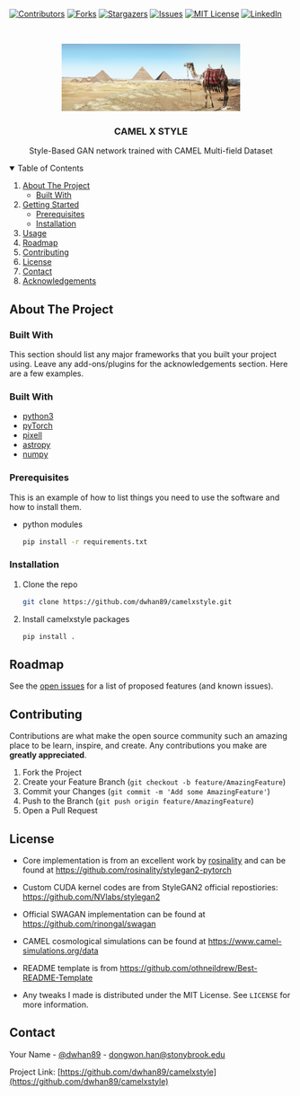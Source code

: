 <!--
*** Thanks for checking out the Best-README-Template. If you have a suggestion
*** that would make this better, please fork the repo and create a pull request
*** or simply open an issue with the tag "enhancement".
*** Thanks again! Now go create something AMAZING! :D
-->



<!-- PROJECT SHIELDS -->
<!--
*** I'm using markdown "reference style" links for readability.
*** Reference links are enclosed in brackets [ ] instead of parentheses ( ).
*** See the bottom of this document for the declaration of the reference variables
*** for contributors-url, forks-url, etc. This is an optional, concise syntax you may use.
*** https://www.markdownguide.org/basic-syntax/#reference-style-links
-->
[![Contributors][contributors-shield]][contributors-url]
[![Forks][forks-shield]][forks-url]
[![Stargazers][stars-shield]][stars-url]
[![Issues][issues-shield]][issues-url]
[![MIT License][license-shield]][license-url]
[![LinkedIn][linkedin-shield]][linkedin-url]



<!-- PROJECT LOGO -->
<br />
<p align="center">
  <a href="https://github.com/dwhan89/camelxstyle">
    <img src="images/pexels-simon-berger-camels.jpg" alt="Logo" height="120">
  </a>

<h3 align="center">CAMEL X STYLE</h3>

  <p align="center">
    Style-Based GAN network trained with CAMEL Multi-field Dataset 
</p>



<!-- TABLE OF CONTENTS -->
<details open="open">
  <summary>Table of Contents</summary>
  <ol>
    <li>
      <a href="#about-the-project">About The Project</a>
      <ul>
        <li><a href="#built-with">Built With</a></li>
      </ul>
    </li>
    <li>
      <a href="#getting-started">Getting Started</a>
      <ul>
        <li><a href="#prerequisites">Prerequisites</a></li>
        <li><a href="#installation">Installation</a></li>
      </ul>
    </li>
    <li><a href="#usage">Usage</a></li>
    <li><a href="#roadmap">Roadmap</a></li>
    <li><a href="#contributing">Contributing</a></li>
    <li><a href="#license">License</a></li>
    <li><a href="#contact">Contact</a></li>
    <li><a href="#acknowledgements">Acknowledgements</a></li>
  </ol>
</details>



<!-- ABOUT THE PROJECT -->

## About The Project

### Built With

This section should list any major frameworks that you built your project using. Leave any add-ons/plugins for the
acknowledgements section. Here are a few examples.


### Built With

* [python3](https://www.python.org/)
* [pyTorch](https://pytorch.org/)
* [pixell](https://pixell.readthedocs.io/en/latest/)
* [astropy](https://www.astropy.org/)
* [numpy](https://numpy.org/)

<!-- GETTING STARTED -->

### Prerequisites

This is an example of how to list things you need to use the software and how to install them.
* python modules
  ```sh
  pip install -r requirements.txt
  ```

### Installation

1. Clone the repo
   ```sh
   git clone https://github.com/dwhan89/camelxstyle.git
   ```
2. Install camelxstyle packages
   ```sh
   pip install .
   ```





<!-- ROADMAP -->

## Roadmap

See the [open issues](https://github.com/dwhan89/camelxstyle/issues) for a list of proposed features (and
known issues).



<!-- CONTRIBUTING -->

## Contributing

Contributions are what make the open source community such an amazing place to be learn, inspire, and create. Any
contributions you make are **greatly appreciated**.

1. Fork the Project
2. Create your Feature Branch (`git checkout -b feature/AmazingFeature`)
3. Commit your Changes (`git commit -m 'Add some AmazingFeature'`)
4. Push to the Branch (`git push origin feature/AmazingFeature`)
5. Open a Pull Request

<!-- LICENSE -->

## License
* Core implementation is from an excellent work by [rosinality](https://github.com/rosinality) and can be found at https://github.com/rosinality/stylegan2-pytorch

* Custom CUDA kernel codes are from StyleGAN2 official repostiories: https://github.com/NVlabs/stylegan2

* Official SWAGAN implementation can be found at https://github.com/rinongal/swagan

* CAMEL cosmological simulations can be found at https://www.camel-simulations.org/data

* README template is from https://github.com/othneildrew/Best-README-Template

* Any tweaks I made is distributed under the MIT License. See `LICENSE` for more information.



<!-- CONTACT -->

## Contact

Your Name - [@dwhan89](https://twitter.com/dwhan89) - dongwon.han@stonybrook.edu

Project Link: [https://github.com/dwhan89/camelxstyle](https://github.com/dwhan89/camelxstyle)



<!-- MARKDOWN LINKS & IMAGES -->
<!-- https://www.markdownguide.org/basic-syntax/#reference-style-links -->

[contributors-shield]: https://img.shields.io/github/contributors/dwhan89/camelxstyle.svg?style=for-the-badge

[contributors-url]: https://github.com/dwhan89/camelxstyle/graphs/contributors

[forks-shield]: https://img.shields.io/github/forks/dwhan89/camelxstyle.svg?style=for-the-badge

[forks-url]: https://github.com/dwhan89/camelxstyle/network/members

[stars-shield]: https://img.shields.io/github/stars/dwhan89/camelxstyle.svg?style=for-the-badge

[stars-url]: https://github.com/dwhan89/camelxstyle/stargazers

[issues-shield]: https://img.shields.io/github/issues/dwhan89/camelxstyle.svg?style=for-the-badge

[issues-url]: https://github.com/dwhan89/camelxstyle/issues

[license-shield]: https://img.shields.io/github/license/dwhan89/camelxstyle.svg?style=for-the-badge

[license-url]: https://github.com/dwhan89/camelxstyle/blob/master/LICENSE.txt

[linkedin-shield]: https://img.shields.io/badge/-LinkedIn-black.svg?style=for-the-badge&logo=linkedin&colorB=555

[linkedin-url]: https://www.linkedin.com/in/dwhan89/

[product-screenshot]: images/screenshot.png
